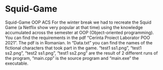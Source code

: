 # Squid-Game
Squid-Game OOP ACS
For the winter break we had to recreate the Squid Game (a Netflix show very popular at that time) using the knowledge accumulated across the semester at OOP (Object-oriented programming). You can find the requirements in the pdf “Cerinta Proiect Laborator POO 2021”. The pdf is in Romanian.
In “Data.txt” you can find the names of the fictional characters that took part in the game. “test1 ss1.png”, “test1 ss2.png”, “test2 ss1.png”, “test1 ss2.png” are the result of 2 different runs of the program, “main.cpp” is the source program and “main.exe” the executable. 
